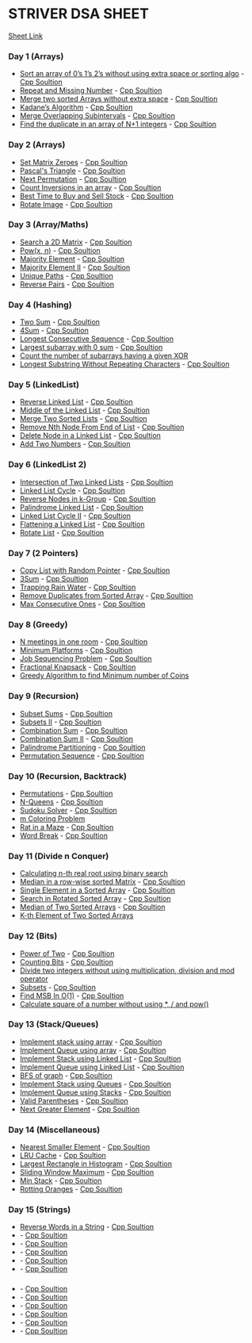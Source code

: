 # STRIVER DSA SHEET

[Sheet Link](https://docs.google.com/document/d/1JLKCaz4n4YtYdQ1bJF1X46BKbxldedb6N1OMiXh9Dmo/edit?usp=sharing)

### Day 1 (Arrays)

- [Sort an array of 0’s 1’s 2’s without using extra space or sorting algo](https://leetcode.com/problems/sort-colors/) - [Cpp Soultion](./Day-1/Sort%20Colors.cpp)
- [Repeat and Missing Number](https://www.geeksforgeeks.org/find-a-repeating-and-a-missing-number/) - [Cpp Soultion](./Day-1/Find%20Missing%20And%20Repeating.cpp)
- [Merge two sorted Arrays without extra space](https://www.geeksforgeeks.org/efficiently-merging-two-sorted-arrays-with-o1-extra-space/) - [Cpp Soultion](./Day-1/Merge%20Two%20Sorted%20Arrays.cpp)
- [Kadane’s Algorithm](https://leetcode.com/problems/maximum-subarray/) - [Cpp Soultion](./Day-1/Maximum%20Subarray.cpp)
- [Merge Overlapping Subintervals](https://leetcode.com/problems/merge-intervals/) - [Cpp Soultion](./Day-1/Merge%20Intervals.cpp)
- [Find the duplicate in an array of N+1 integers](https://leetcode.com/problems/find-the-duplicate-number/solution/) - [Cpp Soultion](./Day-1/Find%20the%20Duplicate%20Number.cpp)

### Day 2 (Arrays)

- [Set Matrix Zeroes](https://leetcode.com/problems/set-matrix-zeroes/) - [Cpp Soultion](./Day-2/Set%20Matrix%20Zeroes.cpp)
- [Pascal's Triangle](https://leetcode.com/problems/pascals-triangle/) - [Cpp Soultion](./Day-2/Pascal's%20Triangle.cpp)
- [Next Permutation](https://leetcode.com/problems/next-permutation/) - [Cpp Soultion](./Day-2/Next%20Permutation.cpp)
- [Count Inversions in an array](https://www.geeksforgeeks.org/counting-inversions/) - [Cpp Soultion](./Day-2/Count%20Inversions.cpp)
- [Best Time to Buy and Sell Stock](https://leetcode.com/problems/best-time-to-buy-and-sell-stock/) - [Cpp Soultion](./Day-2/Best%20Time%20to%20Buy%20and%20Sell%20Stock.cpp)
- [Rotate Image](https://leetcode.com/problems/rotate-image/) - [Cpp Soultion](./Day-2/Rotate%20Image.cpp)

### Day 3 (Array/Maths)

- [Search a 2D Matrix](https://leetcode.com/problems/search-a-2d-matrix/) - [Cpp Soultion](./Day-3/Search%20a%202D%20Matrix.cpp)
- [Pow(x, n)](https://leetcode.com/problems/powx-n/) - [Cpp Soultion](./Day-3/Powxn.cpp)
- [Majority Element](https://leetcode.com/problems/majority-element/) - [Cpp Soultion](./Day-3/Majority%20Element.cpp)
- [Majority Element II](https://leetcode.com/problems/majority-element-ii/) - [Cpp Soultion](./Day-3/Majority%20Element%20II.cpp)
- [Unique Paths](https://leetcode.com/problems/unique-paths/) - [Cpp Soultion](./Day-3/Unique%20Paths.cpp)
- [Reverse Pairs](https://leetcode.com/problems/reverse-pairs/) - [Cpp Soultion](./Day-3/Reverse%20Pairs.cpp)

### Day 4 (Hashing)

- [Two Sum](https://leetcode.com/problems/two-sum/) - [Cpp Soultion](./Day-4/Two%20Sum.cpp)
- [4Sum](https://leetcode.com/problems/4sum/) - [Cpp Soultion](./Day-4/4Sum.cpp)
- [Longest Consecutive Sequence](https://leetcode.com/problems/longest-consecutive-sequence/) - [Cpp Soultion](./Day-4/Longest%20Consecutive%20Sequence.cpp)
- [Largest subarray with 0 sum](https://practice.geeksforgeeks.org/problems/largest-subarray-with-0-sum/1#) - [Cpp Soultion](./Day-4/Largest%20subarray%20with%200%20sum.cpp)
- [Count the number of subarrays having a given XOR](https://www.geeksforgeeks.org/count-number-subarrays-given-xor/)
- [Longest Substring Without Repeating Characters](https://leetcode.com/problems/longest-substring-without-repeating-characters/) - [Cpp Soultion](./Day-4/Longest%20Substring%20Without%20Repeating%20Characters.cpp)

### Day 5 (LinkedList)

- [Reverse Linked List](https://leetcode.com/problems/reverse-linked-list/) - [Cpp Soultion](./Day-5/Reverse%20Linked%20List.cpp)
- [Middle of the Linked List](https://leetcode.com/problems/middle-of-the-linked-list/) - [Cpp Soultion](./Day-5/Middle%20of%20the%20Linked%20List.cpp)
- [Merge Two Sorted Lists](https://leetcode.com/problems/merge-two-sorted-lists/) - [Cpp Soultion](./Day-5/Merge%20Two%20Sorted%20Lists.cpp)
- [Remove Nth Node From End of List](https://leetcode.com/problems/remove-nth-node-from-end-of-list/submissions/) - [Cpp Soultion](./Day-5/Remove%20Nth%20Node%20From%20End%20of%20List.cpp)
- [Delete Node in a Linked List](https://leetcode.com/problems/delete-node-in-a-linked-list/) - [Cpp Soultion](./Day-5/Delete%20Node%20in%20a%20Linked%20List.cpp)
- [Add Two Numbers](https://leetcode.com/problems/add-two-numbers/) - [Cpp Soultion](./Day-5/Add%20Two%20Numbers.cpp)

### Day 6 (LinkedList 2)

- [Intersection of Two Linked Lists](https://leetcode.com/problems/intersection-of-two-linked-lists/) - [Cpp Soultion](./Day-6/Intersection%20of%20Two%20Linked%20Lists.cpp)
- [Linked List Cycle](https://leetcode.com/problems/linked-list-cycle/) - [Cpp Soultion](./Day-6/Linked%20List%20Cycle.cpp)
- [Reverse Nodes in k-Group](https://leetcode.com/problems/reverse-nodes-in-k-group/) - [Cpp Soultion](./Day-6/Reverse%20Nodes%20in%20k-Group.cpp)
- [Palindrome Linked List](https://leetcode.com/problems/palindrome-linked-list/) - [Cpp Soultion](./Day-6/Palindrome%20Linked%20List.cpp)
- [Linked List Cycle II](https://leetcode.com/problems/linked-list-cycle-ii/) - [Cpp Soultion](./Day-6/Linked%20List%20Cycle%20II.cpp)
- [Flattening a Linked List](https://practice.geeksforgeeks.org/problems/flattening-a-linked-list/1#) - [Cpp Soultion](./Day-6/Flattening%20a%20Linked%20List.cpp)
- [Rotate List](https://leetcode.com/problems/rotate-list/) - [Cpp Soultion](./Day-6/Rotate%20List.cpp)

### Day 7 (2 Pointers)

- [Copy List with Random Pointer](https://leetcode.com/problems/copy-list-with-random-pointer/) - [Cpp Soultion](./Day-7/Copy%20List%20ith%20Random%20Pointer.cpp)
- [3Sum](https://leetcode.com/problems/3sum/) - [Cpp Soultion](./Day-7/3Sum.cpp)
- [Trapping Rain Water](https://leetcode.com/problems/trapping-rain-water/) - [Cpp Soultion](./Day-7/Trapping%20Rain%20Water.cpp)
- [Remove Duplicates from Sorted Array](https://leetcode.com/problems/remove-duplicates-from-sorted-array/) - [Cpp Soultion](./Day-7/Remove%20Duplicates.cpp)
- [Max Consecutive Ones](https://leetcode.com/problems/max-consecutive-ones/) - [Cpp Soultion](./Day-7/Max%20Consecutive%20Ones.cpp)

### Day 8 (Greedy)

- [N meetings in one room](https://practice.geeksforgeeks.org/problems/n-meetings-in-one-room-1587115620/1#) - [Cpp Soultion](./Day-8/N%20meetings%20in%20one%20room.cpp)
- [Minimum Platforms](https://practice.geeksforgeeks.org/problems/minimum-platforms-1587115620/1#) - [Cpp Soultion](./Day-8/Minimum%20Platforms.cpp)
- [Job Sequencing Problem](https://practice.geeksforgeeks.org/problems/job-sequencing-problem-1587115620/1#) - [Cpp Soultion](./Day-8/Job%20Sequencing%20Problem.cpp)
- [Fractional Knapsack](https://practice.geeksforgeeks.org/problems/fractional-knapsack-1587115620/1#) - [Cpp Soultion](./Day-8/Fractional%20Knapsack.cpp)
- [Greedy Algorithm to find Minimum number of Coins](https://www.geeksforgeeks.org/greedy-algorithm-to-find-minimum-number-of-coins/)

### Day 9 (Recursion)

- [Subset Sums](https://practice.geeksforgeeks.org/problems/subset-sums2234/1#) - [Cpp Soultion](./Day-9/Subset%20Sums.cpp)
- [Subsets II](https://leetcode.com/problems/subsets-ii/) - [Cpp Soultion](./Day-9/Subsets%20II.cpp)
- [Combination Sum](https://leetcode.com/problems/combination-sum/) - [Cpp Soultion](./Day-9/Combination%20Sum.cpp)
- [Combination Sum II](https://leetcode.com/problems/combination-sum-ii/) - [Cpp Soultion](./Day-9/Combination%20Sum%20II.cpp)
- [Palindrome Partitioning](https://leetcode.com/problems/palindrome-partitioning/) - [Cpp Soultion](./Day-9/Palindrome%20Partitioning.cpp)
- [Permutation Sequence](https://leetcode.com/problems/permutation-sequence/) - [Cpp Soultion](./Day-9/Permutation%20Sequence.cpp)

### Day 10 (Recursion, Backtrack)

- [Permutations](https://leetcode.com/problems/permutations/) - [Cpp Soultion](./Day-10/Permutations.cpp)
- [N-Queens](https://leetcode.com/problems/n-queens-ii/) - [Cpp Soultion](./Day-10/N-Queens.cpp)
- [Sudoku Solver](https://leetcode.com/problems/sudoku-solver/) - [Cpp Soultion](./Day-10/Sudoku%20Solver.cpp)
- [m Coloring Problem](https://www.geeksforgeeks.org/m-coloring-problem-backtracking-5/)
- [Rat in a Maze](https://practice.geeksforgeeks.org/problems/rat-in-a-maze-problem/1#) - [Cpp Soultion](./Day-10/Rat%20in%20a%20Maze%20Problem.cpp)
- [Word Break](https://leetcode.com/problems/word-break/) - [Cpp Soultion](./Day-10/Word%20Break.cpp)

### Day 11 (Divide n Conquer)

- [Calculating n-th real root using binary search](https://www.geeksforgeeks.org/calculating-n-th-real-root-using-binary-search/)
- [Median in a row-wise sorted Matrix](https://practice.geeksforgeeks.org/problems/median-in-a-row-wise-sorted-matrix1527/1#) - [Cpp Soultion](./Day-11/Median%20in%20a%20row-wise%20sorted%20Matrix.cpp)
- [Single Element in a Sorted Array](https://leetcode.com/problems/single-element-in-a-sorted-array/) - [Cpp Soultion](./Day-11/Single%20Element%20in%20a%20Sorted%20Array.cpp)
- [Search in Rotated Sorted Array](https://leetcode.com/problems/search-in-rotated-sorted-array/) - [Cpp Soultion](./Day-11/Search%20in%20Rotated%20Sorted%20Array.cpp)
- [Median of Two Sorted Arrays](https://leetcode.com/problems/median-of-two-sorted-arrays/) - [Cpp Soultion](./Day-11/Median%20of%20Two%20Sorted%20Arrays.cpp)
- [K-th Element of Two Sorted Arrays](https://www.geeksforgeeks.org/k-th-element-two-sorted-arrays/)

### Day 12 (Bits)

- [Power of Two](https://leetcode.com/problems/power-of-two/) - [Cpp Soultion](./Day-12/Power%20of%20Two.cpp)
- [Counting Bits](https://leetcode.com/problems/counting-bits/) - [Cpp Soultion](./Day-12/Counting%20Bits.cpp)
- [Divide two integers without using multiplication, division and mod operator](https://www.geeksforgeeks.org/divide-two-integers-without-using-multiplication-division-mod-operator/)
- [Subsets](https://leetcode.com/problems/subsets/) - [Cpp Soultion](./Day-12/Subsets.cpp)
- [Find MSB In O(1)](https://www.codingninjas.com/codestudio/problems/find-msb-in-o-1_1112570) - [Cpp Soultion](./Day-12/Find%20MSB%20In%20O1.cpp)
- [Calculate square of a number without using \*, / and pow()](https://www.geeksforgeeks.org/calculate-square-of-a-number-without-using-and-pow/)

### Day 13 (Stack/Queues)

- [Implement stack using array](https://practice.geeksforgeeks.org/problems/implement-stack-using-array/1#) - [Cpp Soultion](./Day-13/Implement%20stack%20using%20array.cpp)
- [Implement Queue using array](https://practice.geeksforgeeks.org/problems/implement-queue-using-array/1#) - [Cpp Soultion](./Day-13/Implement%20Queue%20using%20array.cpp)
- [Implement Stack using Linked List](https://practice.geeksforgeeks.org/problems/implement-stack-using-linked-list/1) - [Cpp Soultion](./Day-13/Implement%20Stack%20using%20Linked%20List.cpp)
- [Implement Queue using Linked List](https://practice.geeksforgeeks.org/problems/implement-queue-using-linked-list/1) - [Cpp Soultion](./Day-13/Implement%20Queue%20using%20Linked%20List.cpp)
- [BFS of graph](https://practice.geeksforgeeks.org/problems/bfs-traversal-of-graph/1#) - [Cpp Soultion](./Day-13/BFS%20of%20graph.cpp)
- [Implement Stack using Queues](https://leetcode.com/problems/implement-stack-using-queues/) - [Cpp Soultion](./Day-13/Implement%20Stack%20using%20Queues.cpp)
- [Implement Queue using Stacks](https://leetcode.com/problems/implement-queue-using-stacks/) - [Cpp Soultion](./Day-13/Implement%20Queue%20using%20Stacks.cpp)
- [Valid Parentheses](https://leetcode.com/problems/valid-parentheses/) - [Cpp Soultion](./Day-13/Valid%20Parentheses.cpp)
- [Next Greater Element](https://practice.geeksforgeeks.org/problems/next-larger-element-1587115620/1#) - [Cpp Soultion](./Day-13/Next%20Greater%20Element.cpp)

### Day 14 (Miscellaneous)

- [Nearest Smaller Element](https://www.interviewbit.com/problems/nearest-smaller-element/) - [Cpp Soultion](./Day-14/Nearest%20Smaller%20Element.cpp)
- [LRU Cache](https://leetcode.com/problems/lru-cache/) - [Cpp Soultion](./Day-14/LRU%20Cache.cpp)
- [Largest Rectangle in Histogram](https://leetcode.com/problems/largest-rectangle-in-histogram/) - [Cpp Soultion](./Day-14/Largest%20Rectangle%20in%20Histogram.cpp)
- [Sliding Window Maximum](https://leetcode.com/problems/sliding-window-maximum/) - [Cpp Soultion](./Day-14/Sliding%20Window%20Maximum.cpp)
- [Min Stack](https://leetcode.com/problems/min-stack/) - [Cpp Soultion](./Day-14/Min%20Stack.cpp)
- [Rotting Oranges](https://leetcode.com/problems/rotting-oranges/) - [Cpp Soultion](./Day-14/Rotting%20Oranges.cpp)

### Day 15 (Strings)

- [Reverse Words in a String](https://leetcode.com/problems/reverse-words-in-a-string/) - [Cpp Soultion](./Day-15/Reverse%20Words%20in%20a%20String.cpp)
- []() - [Cpp Soultion](./Day-15/.cpp)
- []() - [Cpp Soultion](./Day-15/.cpp)
- []() - [Cpp Soultion](./Day-15/.cpp)
- []() - [Cpp Soultion](./Day-15/.cpp)
- []() - [Cpp Soultion](./Day-15/.cpp)

###

- []() - [Cpp Soultion](./Day-/.cpp)
- []() - [Cpp Soultion](./Day-/.cpp)
- []() - [Cpp Soultion](./Day-/.cpp)
- []() - [Cpp Soultion](./Day-/.cpp)
- []() - [Cpp Soultion](./Day-/.cpp)
- []() - [Cpp Soultion](./Day-/.cpp)
